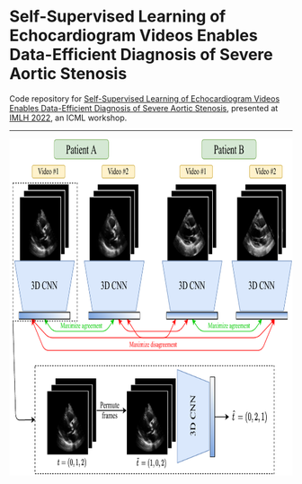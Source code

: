 # Self-Supervised Learning of Echocardiogram Videos Enables Data-Efficient Diagnosis of Severe Aortic Stenosis

Code repository for [Self-Supervised Learning of Echocardiogram Videos Enables Data-Efficient Diagnosis of Severe Aortic Stenosis](https://github.com/interpretable-ml-in-healthcare/IMLH2022/blob/main/63%5CCameraReady%5CEcho_AS_IMLH_2022_Camera_Ready.pdf), presented at [IMLH 2022](https://sites.google.com/view/imlh2022/home?authuser=0), an ICML workshop.

-----

<!-- ![](figs/fusion_architectures_all_v11.png) -->
<p align=center>
    <img src=figs/echo_avs_fig1_v3_imlh.pdf height=600>
</p>


